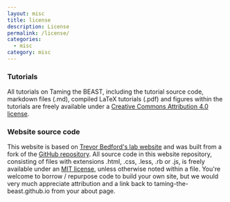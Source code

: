 ```yaml
---
layout: misc
title: license
description: License
permalink: /license/
categories:
  - misc
category: misc
---
```


### Tutorials

All tutorials on Taming the BEAST, including the tutorial source code, markdown files (.md), compiled LaTeX tutorials (.pdf) and figures within the tutorials are freely available under a [Creative Commons Attribution 4.0 license](https://creativecommons.org/licenses/by/4.0/). 


### Website source code

This website is based on [Trevor Bedford's lab website](http://bedford.io) and was built from a fork of the [GitHub repository](https://github.com/blab/blotter).
All source code in this website repository, consisting of files with extensions .html, .css, .less, .rb or .js, is freely available under an [MIT license](https://opensource.org/licenses/MIT), unless otherwise noted within a file. You're welcome to borrow / repurpose code to build your own site, but we would very much appreciate attribution and a link back to taming-the-beast.github.io from your about page.